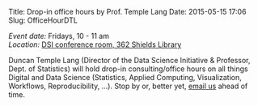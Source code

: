 Title: Drop-in office hours by Prof. Temple Lang 
Date: 2015-05-15 17:06
Slug: OfficeHourDTL

*Event date:* Fridays, 10 - 11 am      
*Location:* [DSI conference room, 362 Shields Library]({filename}../../pages/Directions.md)     

Duncan Temple Lang (Director of the Data Science Initiative & Professor, Dept.
of Statistics) will hold drop-in consulting/office hours on all things Digital
and Data Science (Statistics, Applied Computing, Visualization, Workflows,
Reproducibility, ...). Stop by or, better yet, [email us](mailto:datascience@ucdavis.edu) ahead of time.
